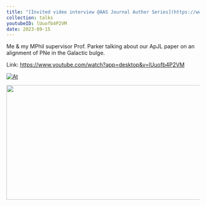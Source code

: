```yaml
---
title: "[Invited video interview @AAS Journal Author Series](https://www.youtube.com/watch?app=desktop&v=lUuofb4P2VM)"
collection: talks
youtubeID: lUuofb4P2VM
date: 2023-09-15
---
```


Me & my MPhil supervisor Prof. Parker talking about our ApJL paper on an alignment of PNe in the Galactic bulge.

Link: https://www.youtube.com/watch?app=desktop&v=lUuofb4P2VM

[![At](https://img.youtube.com/vi/lUuofb4P2VM/hqdefault.jpg)](https://www.youtube.com/embed/lUuofb4P2VM)

[<img src="https://img.youtube.com/vi/lUuofb4P2VM/hqdefault.jpg" width="600" height="300"
/>](https://www.youtube.com/embed/lUuofb4P2VM)
